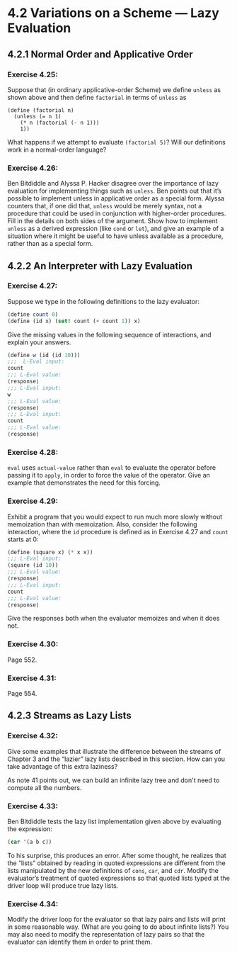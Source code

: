 # 4.2 Variations on a Scheme — Lazy Evaluation

## 4.2.1 Normal Order and Applicative Order

### Exercise 4.25:

Suppose that (in ordinary applicative-order Scheme) we define `unless` as shown above and then define `factorial` in terms of `unless` as

```
(define (factorial n)
  (unless (= n 1)
    (* n (factorial (- n 1)))
    1))
```

What happens if we attempt to evaluate `(factorial 5)`? Will our definitions work in a normal-order language?

### Exercise 4.26:

Ben Bitdiddle and Alyssa P. Hacker disagree over the importance of lazy evaluation for implementing things such as `unless`. Ben points out that it’s possible to implement unless in applicative order as a special form. Alyssa counters that, if one did that, `unless` would be merely syntax, not a procedure that could be used in conjunction with higher-order procedures. Fill in the details on both sides of the argument. Show how to implement `unless` as a derived expression (like `cond` or `let`), and give an example of a situation where it might be useful to have unless available as a procedure, rather than as a special form.

## 4.2.2 An Interpreter with Lazy Evaluation

### Exercise 4.27:

Suppose we type in the following definitions to the lazy evaluator:

```scheme
(define count 0)
(define (id x) (set! count (+ count 1)) x)
```

Give the missing values in the following sequence of interactions, and explain your answers.

```scheme
(define w (id (id 10)))
;;;  L-Eval input:
count
;;; L-Eval value:
⟨response⟩
;;; L-Eval input:
w
;;; L-Eval value:
⟨response⟩
;;; L-Eval input:
count
;;; L-Eval value:
⟨response⟩
```

### Exercise 4.28:

`eval` uses `actual-value` rather than `eval` to evaluate the operator before passing it to `apply`, in order to force the value of the operator. Give an example that demonstrates the need for this forcing.

### Exercise 4.29:

Exhibit a program that you would expect to run much more slowly without memoization than with memoization. Also, consider the following interaction, where the `id` procedure is defined as in Exercise 4.27 and `count` starts at 0:

```scheme
(define (square x) (* x x))
;;; L-Eval input:
(square (id 10))
;;; L-Eval value:
⟨response⟩
;;; L-Eval input:
count
;;; L-Eval value:
⟨response⟩
```

Give the responses both when the evaluator memoizes and when it does not.

### Exercise 4.30:

Page 552.

### Exercise 4.31:

Page 554.

## 4.2.3 Streams as Lazy Lists

### Exercise 4.32:

Give some examples that illustrate the difference between the streams of Chapter 3 and the “lazier” lazy lists described in this section. How can you take advantage of this extra laziness?

As note 41 points out, we can build an infinite lazy tree and don't need to compute all the numbers.

### Exercise 4.33:

Ben Bitdiddle tests the lazy list implementation given above by evaluating the expression:

```scheme
(car '(a b c))
```

To his surprise, this produces an error. After some thought, he realizes that the “lists” obtained by reading in quoted expressions are different from the lists manipulated by the new definitions of `cons`, `car`, and `cdr`. Modify the evaluator’s treatment of quoted expressions so that quoted lists typed at the driver loop will produce true lazy lists.

### Exercise 4.34:

Modify the driver loop for the evaluator so that lazy pairs and lists will print in some reasonable way. (What are you going to do about infinite lists?) You may also need to modify the representation of lazy pairs so that the evaluator can identify them in order to print them.
